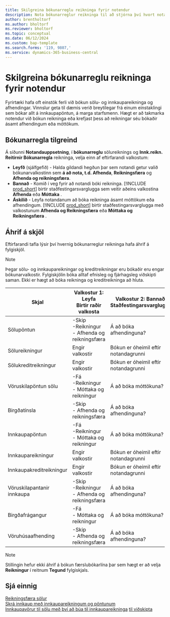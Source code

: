 ```yaml
---
title: Skilgreina bókunarreglu reikninga fyrir notendur
description: Nota bókunarreglur reikninga til að stjórna því hvort notandi getur bókað sölu- og innkaupareikninga.
author: brentholtorf
ms.author: bholtorf
ms.reviewer: bholtorf
ms.topic: conceptual
ms.date: 06/12/2024
ms.custom: bap-template
ms.search.forms: '119, 9807,'
ms.service: dynamics-365-business-central
---
```


# <a name="define-an-invoice-posting-policy-for-users"></a>Skilgreina bókunarreglu reikninga fyrir notendur

Fyrirtæki hafa oft einstök ferli við bókun sölu- og innkaupareikninga og afhendingar. Vinnslur geta til dæmis verið breytilegar frá einum einstaklingi sem bókar allt á innkaupapöntun, á marga starfsmenn. Hægt er að takmarka notendur við bókun reikninga eða krefjast þess að reikningar séu bókaðir ásamt afhendingum eða móttökum.

## <a name="to-specify-a-posting-policy"></a>Bókunarregla tilgreind

Á síðunni **Notandauppsetning**, í **bókunarreglu** sölureiknings og **Innk.reikn. Reitirnir Bókunarregla** reikninga, velja einn af eftirfarandi valkostum:

* **Leyfð** (sjálfgefið) - Halda gildandi hegðun þar sem notandi getur valið bókunarvalkostinn sem **á að nota, t.d. Afhenda**, **Reikningsfæra** og **Afhenda og reikningsfæra**. 
* **Bannað** - Komið í veg fyrir að notandi bóki reikninga. [!INCLUDE [prod_short](includes/prod_short.md)] birtir staðfestingarsvarglugga sem veitir aðeins valkostina **Afhenda** eða **Móttaka** .
* **Áskilið** - Leyfa notandanum að bóka reikninga ásamt móttökum eða afhendingum. [!INCLUDE [prod_short](includes/prod_short.md)] birtir staðfestingarsvarglugga með valkostunum **Afhenda og Reikningsfæra** eða **Móttaka og Reikningsfæra** .

## <a name="effect-on-documents"></a>Áhrif á skjöl

Eftirfarandi tafla lýsir því hvernig bókunarreglur reikninga hafa áhrif á fylgiskjöl.

> [!NOTE]
> Þegar sölu- og innkaupareikningar og kreditreikningar eru bókaðir eru engar bókunarvalkostir. Fylgiskjölin bóka alltaf efnisleg og fjárhagsleg viðskipti saman. Ekki er hægt að bóka reikninga og kreditreikninga að hluta.

|Skjal | Valkostur 1: Leyfa <br>Birtir raðir valkosta| Valkostur 2: Bannað <br>Staðfestingarsvargluggi | Valkostur 3: Áskilið <br>Staðfestingarsvargluggi|
|--|--|--|--|
|Sölupöntun |-Skip <br>-Reikningur <br>- Afhenda og reikningsfæra |Á að bóka afhendinguna? |Á að bóka afhendinguna og reikninginn?|
|Sölureikningur|Engir valkostir| Bókun er óheimil eftir notandagrunni|Á að bóka reikninginn?|
|Sölukreditreikningur|Engir valkostir|Bókun er óheimil eftir notandagrunni|Á að bóka kreditreikninginn?|
|Vöruskilapöntun sölu |-Fá <br>-Reikningur <br>- Móttaka og reikningur |Á að bóka móttökuna? |Á að bóka móttökuna og reikninginn?|
|Birgðatínsla |-Skip <br>- Afhenda og reikningsfæra |Á að bóka afhendinguna? |Á að bóka afhendinguna og reikninginn?|
|Innkaupapöntun |-Fá <br>-Reikningur <br>- Móttaka og reikningur |Á að bóka móttökuna? |Á að bóka móttökuna og reikninginn?|
|Innkaupareikningur|Engir valkostir|Bókun er óheimil eftir notandagrunni|Á að bóka reikninginn?|
|Innkaupakreditreikningur|Engir valkostir|Bókun er óheimil eftir notandagrunni|Á að bóka kreditreikninginn?|
|Vöruskilapantanir innkaupa |-Skip <br>-Reikningur <br>- Afhenda og reikningsfæra |Á að bóka afhendinguna? |Á að bóka afhendinguna og reikninginn?|
|Birgðafrágangur |-Fá <br>- Móttaka og reikningur |Á að bóka móttökuna? |Á að bóka móttökuna og reikninginn?|
|Vöruhúsaafhending |-Skip <br>- Afhenda og reikningsfæra | Á að bóka afhendinguna? |Á að bóka afhendinguna og reikninginn?|

   > [!Note]
   > Stillingin hefur ekki áhrif á bókun færslubókarlína þar sem hægt er að velja **Reikningur** í reitnum **Tegund** fylgiskjals.

## <a name="see-also"></a>Sjá einnig

[Reikningsfæra sölur](sales-how-invoice-sales.md)  
[Skrá innkaup með innkaupareikningum og pöntunum](purchasing-how-record-purchases.md)  
[Innkaupavörur til sölu með því að búa til innkaupareikninga](purchasing-how-purchase-products-sale.md)
[til viðskipta](ui-get-ready-business.md)  
